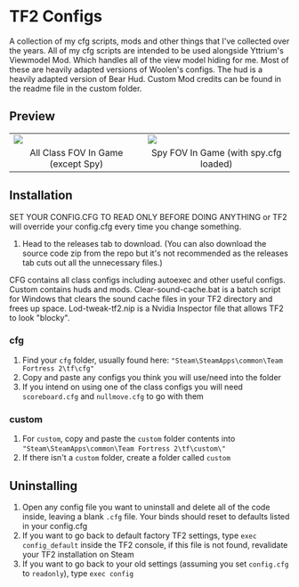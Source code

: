 # TF2 Configs

A collection of my cfg scripts, mods and other things that I've collected over the years. All of my cfg scripts are intended to be used alongside Yttrium's Viewmodel Mod. Which handles all of the view model hiding for me. Most of these are heavily adapted versions of Woolen's configs. The hud is a heavily adapted version of Bear Hud. Custom Mod credits can be found in the readme file in the custom folder.

## Preview

<table align="center">
<tr>
  <td><img src="https://user-images.githubusercontent.com/34608301/164985763-74a140e4-5728-4510-8c62-8437263cff5b.png">
  <td><img src="https://user-images.githubusercontent.com/34608301/164986021-3f4ac2dd-7808-49dc-b6a8-e4a6eccc7d55.png">
<tr align="center">
  <td>All Class FOV In Game (except Spy)
  <td>Spy FOV In Game (with spy.cfg loaded)
</table>

## Installation

SET YOUR CONFIG.CFG TO READ ONLY BEFORE DOING ANYTHING or TF2 will override your config.cfg every time you change something.

1. Head to the releases tab to download. (You can also download the source code zip from the repo but it's not recommended as the releases tab cuts out all the unnecessary files.)

CFG contains all class configs including autoexec and other useful configs. Custom contains huds and mods. Clear-sound-cache.bat is a batch script for Windows that clears the sound cache files in your TF2 directory and frees up space. Lod-tweak-tf2.nip is a Nvidia Inspector file that allows TF2 to look "blocky".

### cfg

1. Find your `cfg` folder, usually found here: `"Steam\SteamApps\common\Team Fortress 2\tf\cfg"`
2. Copy and paste any configs you think you will use/need into the folder
3. If you intend on using one of the class configs you will need `scoreboard.cfg` and `nullmove.cfg` to go with them

### custom

1. For `custom`, copy and paste the `custom` folder contents into `"Steam\SteamApps\common\Team Fortress 2\tf\custom\"`
2. If there isn't a `custom` folder, create a folder called `custom`

## Uninstalling

1. Open any config file you want to uninstall and delete all of the code inside, leaving a blank `.cfg` file. Your binds should reset to defaults listed in your config.cfg
2. If you want to go back to default factory TF2 settings, type `exec config_default` inside the TF2 console, if this file is not found, revalidate your TF2 installation on Steam
3. If you want to go back to your old settings (assuming you set `config.cfg` to `readonly`), type `exec config`
